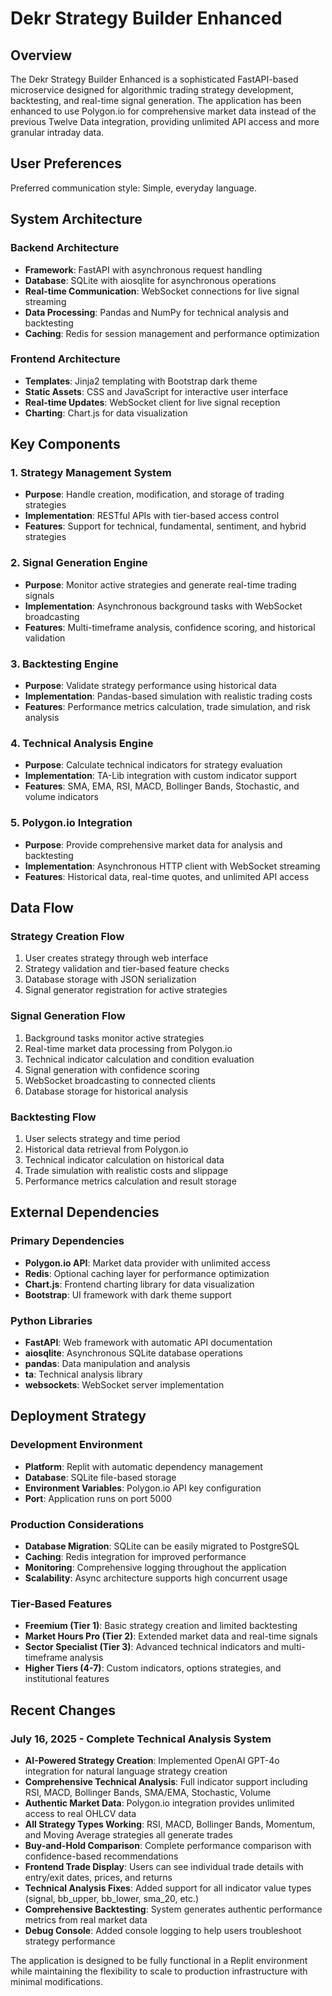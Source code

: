 # Dekr Strategy Builder Enhanced

## Overview

The Dekr Strategy Builder Enhanced is a sophisticated FastAPI-based microservice designed for algorithmic trading strategy development, backtesting, and real-time signal generation. The application has been enhanced to use Polygon.io for comprehensive market data instead of the previous Twelve Data integration, providing unlimited API access and more granular intraday data.

## User Preferences

Preferred communication style: Simple, everyday language.

## System Architecture

### Backend Architecture
- **Framework**: FastAPI with asynchronous request handling
- **Database**: SQLite with aiosqlite for asynchronous operations
- **Real-time Communication**: WebSocket connections for live signal streaming
- **Data Processing**: Pandas and NumPy for technical analysis and backtesting
- **Caching**: Redis for session management and performance optimization

### Frontend Architecture
- **Templates**: Jinja2 templating with Bootstrap dark theme
- **Static Assets**: CSS and JavaScript for interactive user interface
- **Real-time Updates**: WebSocket client for live signal reception
- **Charting**: Chart.js for data visualization

## Key Components

### 1. Strategy Management System
- **Purpose**: Handle creation, modification, and storage of trading strategies
- **Implementation**: RESTful APIs with tier-based access control
- **Features**: Support for technical, fundamental, sentiment, and hybrid strategies

### 2. Signal Generation Engine
- **Purpose**: Monitor active strategies and generate real-time trading signals
- **Implementation**: Asynchronous background tasks with WebSocket broadcasting
- **Features**: Multi-timeframe analysis, confidence scoring, and historical validation

### 3. Backtesting Engine
- **Purpose**: Validate strategy performance using historical data
- **Implementation**: Pandas-based simulation with realistic trading costs
- **Features**: Performance metrics calculation, trade simulation, and risk analysis

### 4. Technical Analysis Engine
- **Purpose**: Calculate technical indicators for strategy evaluation
- **Implementation**: TA-Lib integration with custom indicator support
- **Features**: SMA, EMA, RSI, MACD, Bollinger Bands, Stochastic, and volume indicators

### 5. Polygon.io Integration
- **Purpose**: Provide comprehensive market data for analysis and backtesting
- **Implementation**: Asynchronous HTTP client with WebSocket streaming
- **Features**: Historical data, real-time quotes, and unlimited API access

## Data Flow

### Strategy Creation Flow
1. User creates strategy through web interface
2. Strategy validation and tier-based feature checks
3. Database storage with JSON serialization
4. Signal generator registration for active strategies

### Signal Generation Flow
1. Background tasks monitor active strategies
2. Real-time market data processing from Polygon.io
3. Technical indicator calculation and condition evaluation
4. Signal generation with confidence scoring
5. WebSocket broadcasting to connected clients
6. Database storage for historical analysis

### Backtesting Flow
1. User selects strategy and time period
2. Historical data retrieval from Polygon.io
3. Technical indicator calculation on historical data
4. Trade simulation with realistic costs and slippage
5. Performance metrics calculation and result storage

## External Dependencies

### Primary Dependencies
- **Polygon.io API**: Market data provider with unlimited access
- **Redis**: Optional caching layer for performance optimization
- **Chart.js**: Frontend charting library for data visualization
- **Bootstrap**: UI framework with dark theme support

### Python Libraries
- **FastAPI**: Web framework with automatic API documentation
- **aiosqlite**: Asynchronous SQLite database operations
- **pandas**: Data manipulation and analysis
- **ta**: Technical analysis library
- **websockets**: WebSocket server implementation

## Deployment Strategy

### Development Environment
- **Platform**: Replit with automatic dependency management
- **Database**: SQLite file-based storage
- **Environment Variables**: Polygon.io API key configuration
- **Port**: Application runs on port 5000

### Production Considerations
- **Database Migration**: SQLite can be easily migrated to PostgreSQL
- **Caching**: Redis integration for improved performance
- **Monitoring**: Comprehensive logging throughout the application
- **Scalability**: Async architecture supports high concurrent usage

### Tier-Based Features
- **Freemium (Tier 1)**: Basic strategy creation and limited backtesting
- **Market Hours Pro (Tier 2)**: Extended market data and real-time signals
- **Sector Specialist (Tier 3)**: Advanced technical indicators and multi-timeframe analysis
- **Higher Tiers (4-7)**: Custom indicators, options strategies, and institutional features

## Recent Changes

### July 16, 2025 - Complete Technical Analysis System
- **AI-Powered Strategy Creation**: Implemented OpenAI GPT-4o integration for natural language strategy creation
- **Comprehensive Technical Analysis**: Full indicator support including RSI, MACD, Bollinger Bands, SMA/EMA, Stochastic, Volume
- **Authentic Market Data**: Polygon.io integration provides unlimited access to real OHLCV data
- **All Strategy Types Working**: RSI, MACD, Bollinger Bands, Momentum, and Moving Average strategies all generate trades
- **Buy-and-Hold Comparison**: Complete performance comparison with confidence-based recommendations
- **Frontend Trade Display**: Users can see individual trade details with entry/exit dates, prices, and returns
- **Technical Analysis Fixes**: Added support for all indicator value types (signal, bb_upper, bb_lower, sma_20, etc.)
- **Comprehensive Backtesting**: System generates authentic performance metrics from real market data
- **Debug Console**: Added console logging to help users troubleshoot strategy performance

The application is designed to be fully functional in a Replit environment while maintaining the flexibility to scale to production infrastructure with minimal modifications.